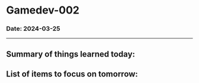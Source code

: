 # Gamedev-002
### Date: 2024-03-25
---


Summary of things learned today:  
-  

List of items to focus on tomorrow:  
-  